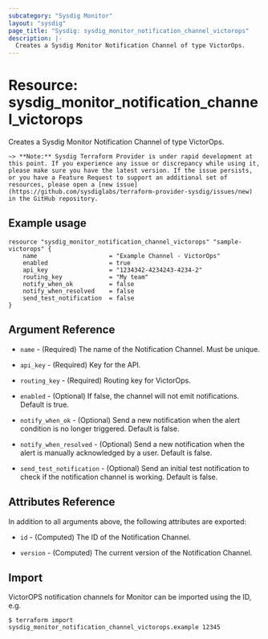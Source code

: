 ```yaml
---
subcategory: "Sysdig Monitor"
layout: "sysdig"
page_title: "Sysdig: sysdig_monitor_notification_channel_victorops"
description: |-
  Creates a Sysdig Monitor Notification Channel of type VictorOps.
---
```


# Resource: sysdig_monitor_notification_channel_victorops

Creates a Sysdig Monitor Notification Channel of type VictorOps.

`~> **Note:** Sysdig Terraform Provider is under rapid development at this point. If you experience any issue or discrepancy while using it, please make sure you have the latest version. If the issue persists, or you have a Feature Request to support an additional set of resources, please open a [new issue](https://github.com/sysdiglabs/terraform-provider-sysdig/issues/new) in the GitHub repository.`

## Example usage

```hcl
resource "sysdig_monitor_notification_channel_victorops" "sample-victorops" {
	name                    = "Example Channel - VictorOps"
	enabled                 = true
	api_key                 = "1234342-4234243-4234-2"
	routing_key             = "My team"
	notify_when_ok          = false
	notify_when_resolved    = false
	send_test_notification  = false
}
```

## Argument Reference

* `name` - (Required) The name of the Notification Channel. Must be unique.

* `api_key` - (Required) Key for the API.

* `routing_key` - (Required) Routing key for VictorOps. 

* `enabled` - (Optional) If false, the channel will not emit notifications. Default is true.

* `notify_when_ok` - (Optional) Send a new notification when the alert condition is 
    no longer triggered. Default is false.

* `notify_when_resolved` - (Optional) Send a new notification when the alert is manually 
    acknowledged by a user. Default is false.

* `send_test_notification` - (Optional) Send an initial test notification to check
    if the notification channel is working. Default is false.

## Attributes Reference

In addition to all arguments above, the following attributes are exported:

* `id` - (Computed) The ID of the Notification Channel.

* `version` - (Computed) The current version of the Notification Channel.

## Import

VictorOPS notification channels for Monitor can be imported using the ID, e.g.

```
$ terraform import sysdig_monitor_notification_channel_victorops.example 12345
```
